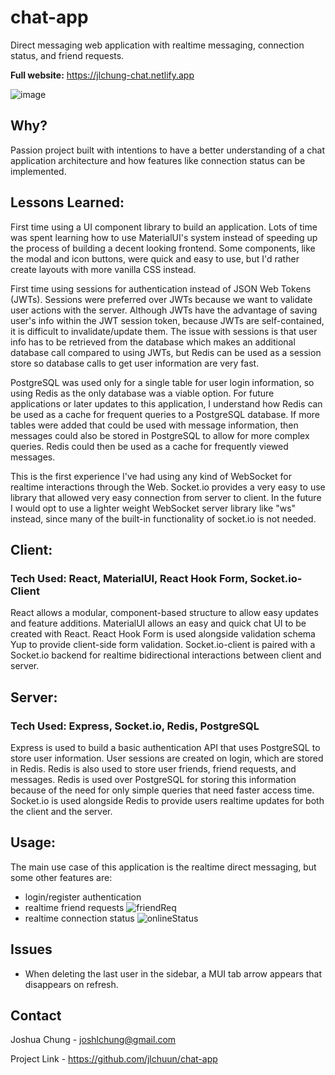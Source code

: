 # chat-app

Direct messaging web application with realtime messaging, connection status, and friend requests.

**Full website:** https://jlchung-chat.netlify.app

![image](https://user-images.githubusercontent.com/44554795/230207469-866fbbdd-c625-4c29-a322-a3409a115028.png)

## Why?

Passion project built with intentions to have a better understanding of a chat application architecture and how features like connection status can be implemented.

## Lessons Learned:

First time using a UI component library to build an application. Lots of time was spent learning how to use MaterialUI's system instead of speeding up the process of building a decent looking frontend. Some components, like the modal and icon buttons, were quick and easy to use, but I'd rather create layouts with more vanilla CSS instead.

First time using sessions for authentication instead of JSON Web Tokens (JWTs). Sessions were preferred over JWTs because we want to validate user actions with the server. Although JWTs have the advantage of saving user's info within the JWT session token, because JWTs are self-contained, it is difficult to invalidate/update them. The issue with sessions is that user info has to be retrieved from the database which makes an additional database call compared to using JWTs, but Redis can be used as a session store so database calls to get user information are very fast.

PostgreSQL was used only for a single table for user login information, so using Redis as the only database was a viable option. For future applications or later updates to this application, I understand how Redis can be used as a cache for frequent queries to a PostgreSQL database. If more tables were added that could be used with message information, then messages could also be stored in PostgreSQL to allow for more complex queries. Redis could then be used as a cache for frequently viewed messages.

This is the first experience I've had using any kind of WebSocket for realtime interactions through the Web. Socket.io provides a very easy to use library that allowed very easy connection from server to client. In the future I would opt to use a lighter weight WebSocket server library like "ws" instead, since many of the built-in functionality of socket.io is not needed.

## Client:

### Tech Used: React, MaterialUI, React Hook Form, Socket.io-Client

React allows a modular, component-based structure to allow easy updates and feature additions. MaterialUI allows an easy and quick chat UI to be created with React. React Hook Form is used alongside validation schema Yup to provide client-side form validation. Socket.io-client is paired with a Socket.io backend for realtime bidirectional interactions between client and server.

## Server:

### Tech Used: Express, Socket.io, Redis, PostgreSQL

Express is used to build a basic authentication API that uses PostgreSQL to store user information. User sessions are created on login, which are stored in Redis. Redis is also used to store user friends, friend requests, and messages. Redis is used over PostgreSQL for storing this information because of the need for only simple queries that need faster access time. Socket.io is used alongside Redis to provide users realtime updates for both the client and the server.

## Usage:

The main use case of this application is the realtime direct messaging, but some other features are:
- login/register authentication
- realtime friend requests
![friendReq](https://user-images.githubusercontent.com/44554795/230261459-ec409f73-16c3-4984-beb0-8956533809d8.gif)
- realtime connection status
![onlineStatus](https://user-images.githubusercontent.com/44554795/230261510-0c0144ca-ffae-4936-b25a-84307dd884cf.gif)

## Issues

- When deleting the last user in the sidebar, a MUI tab arrow appears that disappears on refresh. 

## Contact

Joshua Chung - joshlchung@gmail.com

Project Link - https://github.com/jlchuun/chat-app



